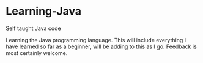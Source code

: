 # Learning-Java
Self taught Java code

Learning the Java programming language. This will include everything I have learned so far as a beginner, will be adding to this as I go. Feedback is most certainly welcome. 
